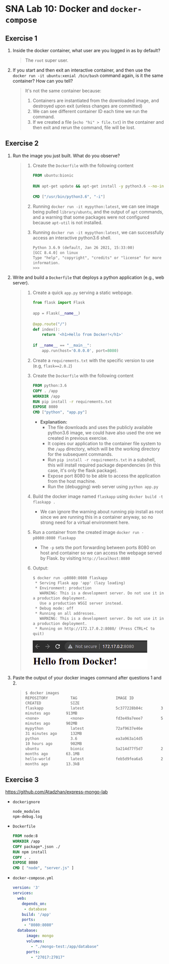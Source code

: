# SNA Lab 10: Docker and `docker-compose`

## Exercise 1

1. Inside the docker container, what user are you logged in as by default?

   > The `root` super user.

   

2. If you start and then exit an interactive container, and then use the `docker run -it ubuntu:xenial /bin/bash` command again, is it the same container? How can you tell?

   > It's not the same container because:
   >
   > 	1. Containers are instantiated from the downloaded image, and destroyed upon exit (unless changes are committed)
   > 	1. We can see different container ID each time we run the command.
   > 	1. If we created a file (`echo "hi" > file.txt`) in the container and then exit and rerun the command, file will be lost. 



## Exercise 2

1. Run the image you just built. What do you observe?

   > 1. Create the `Dockerfile` with the following content
   >
   >    ```dockerfile
   >    FROM ubuntu:bionic
   >    
   >    RUN apt-get update && apt-get install -y python3.6 --no-install-recommends
   >    
   >    CMD ["/usr/bin/python3.6", "-i"]
   >    ```
   >
   > 2. Running `docker run -it mypython:latest`, we can see image being pulled `library/ubuntu`, and the output of `apt` commands, and a warning that some packages were not configured because `apt-util` is not installed.
   >
   > 3. Running `docker run -it mypython:latest`, we can successfully access an interactive python3.6 shell.
   >
   >    ```shell
   >    Python 3.6.9 (default, Jan 26 2021, 15:33:00) 
   >    [GCC 8.4.0] on linux
   >    Type "help", "copyright", "credits" or "license" for more information.
   >    >>> 
   >    ```

   

2. Write and build a `Dockerfile` that deploys a python application (e.g., web server).

   > 1. Create a quick `app.py` serving a static webpage.
   >
   >    ```python
   >    from flask import Flask
   >    
   >    app = Flask(__name__)
   >    
   >    @app.route("/")
   >    def index():
   >    	return '<h1>Hello from Docker!</h1>'
   >    
   >    if __name__ == "__main__":
   >        app.run(host='0.0.0.0', port=8080)
   >    ```
   >
   > 2. Create a `requirements.txt` with the specific version to use (e.g, `flask==2.0.2`)
   >
   > 3. Create the `Dockerfile` with the following content
   >
   >    ```dockerfile
   >    FROM python:3.6
   >    COPY . /app
   >    WORKDIR /app
   >    RUN pip install -r requirements.txt
   >    EXPOSE 8080
   >    CMD ["python", "app.py"]
   >    ```
   >
   >    - **Explanation:**
   >      - The file downloads and uses the publicly available python3.6 image, we could have also used the one we created in previous exercise.
   >      - It copies our application to the container file system to the `/app` directory, which will be the working directory for the subsequent commands.
   >      - Run `pip install -r requirements.txt` in a subshell, this will install required package dependencies (in this case, it's only the flask package).
   >      - Expose port 8080 to be able to access the application from the host machine.
   >      - Run the (debugging) web server using `python app.py`
   >
   > 4. Build the docker image named `flaskapp` using `docker build -t flaskapp .`
   >
   >    - We can ignore the warning about running pip install as root since we are running this in a container anyway, so no strong need for a virtual environment here.  
   >
   > 5. Run a container from the created image `docker run -p8080:8080 flaskapp`
   >
   >    - The `-p` sets the port forwarding between ports 8080 on host and container so we can access the webpage served by Flask. by visiting `http://localhost:8080`
   >
   > 6. Output:
   >
   >    ```shell
   >    $ docker run -p8080:8080 flaskapp
   >     * Serving Flask app 'app' (lazy loading)
   >     * Environment: production
   >       WARNING: This is a development server. Do not use it in a production deployment.
   >       Use a production WSGI server instead.
   >     * Debug mode: off
   >     * Running on all addresses.
   >       WARNING: This is a development server. Do not use it in a production deployment.
   >     * Running on http://172.17.0.2:8080/ (Press CTRL+C to quit)
   >    ```
   >
   >    ![image-20211203154905742](../images/image-20211203154905742.png)

3. Paste the output of your docker images command after questions 1 and 2.

   > ```shell
   > $ docker images
   > REPOSITORY          TAG                 IMAGE ID            CREATED             SIZE
   > flaskapp            latest              5c377228b04c        3 minutes ago       913MB
   > <none>              <none>              fd3e49a7eee7        5 minutes ago       902MB
   > mypython            latest              72af9637e46e        31 minutes ago      132MB
   > python              3.6                 ea3a963a14d5        10 hours ago        902MB
   > ubuntu              bionic              5a214d77f5d7        2 months ago        63.1MB
   > hello-world         latest              feb5d9fea6a5        2 months ago        13.3kB
   > ```



## Exercise 3

https://github.com/Atadzhan/express-mongo-lab

- `dockerignore`

  ```
  node_modules
  npm-debug.log
  ```

- `Dockerfile`

  ```dockerfile
  FROM node:8
  WORKDIR /app
  COPY package*.json ./
  RUN npm install
  COPY . .
  EXPOSE 8080
  CMD [ "node", "server.js" ]
  ```

- `docker-compose.yml`

  ```yaml
  version: '3'
  services:
    web:
      depends_on:
       - database
      build: '/app'
      ports:
       - "8080:8080"
    database:
        image: mongo
        volumes:
          - "./mongo-test:/app/database"
        ports:
          - "27017:27017"
  ```

  
